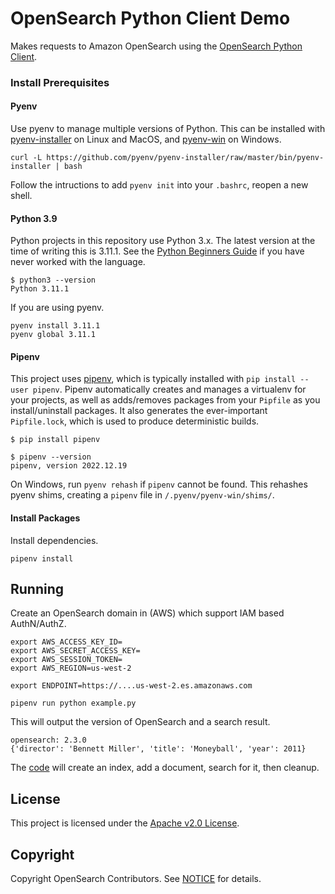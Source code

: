 # OpenSearch Python Client Demo

Makes requests to Amazon OpenSearch using the [OpenSearch Python Client](https://github.com/opensearch-project/opensearch-py).

### Install Prerequisites

#### Pyenv

Use pyenv to manage multiple versions of Python. This can be installed with [pyenv-installer](https://github.com/pyenv/pyenv-installer) on Linux and MacOS, and [pyenv-win](https://github.com/pyenv-win/pyenv-win#installation) on Windows.

```
curl -L https://github.com/pyenv/pyenv-installer/raw/master/bin/pyenv-installer | bash
```

Follow the intructions to add `pyenv init` into your `.bashrc`, reopen a new shell.

#### Python 3.9

Python projects in this repository use Python 3.x. The latest version at the time of writing this is 3.11.1. See the [Python Beginners Guide](https://wiki.python.org/moin/BeginnersGuide) if you have never worked with the language.

```
$ python3 --version
Python 3.11.1
```

If you are using pyenv.

```
pyenv install 3.11.1
pyenv global 3.11.1
```

#### Pipenv

This project uses [pipenv](https://pipenv.pypa.io/en/latest/), which is typically installed with `pip install --user pipenv`. Pipenv automatically creates and manages a virtualenv for your projects, as well as adds/removes packages from your `Pipfile` as you install/uninstall packages. It also generates the ever-important `Pipfile.lock`, which is used to produce deterministic builds.

```
$ pip install pipenv

$ pipenv --version
pipenv, version 2022.12.19
```

On Windows, run `pyenv rehash` if `pipenv` cannot be found. This rehashes pyenv shims, creating a `pipenv` file in `/.pyenv/pyenv-win/shims/`.

#### Install Packages

Install dependencies.

```
pipenv install
```

## Running

Create an OpenSearch domain in (AWS) which support IAM based AuthN/AuthZ.

```
export AWS_ACCESS_KEY_ID=
export AWS_SECRET_ACCESS_KEY=
export AWS_SESSION_TOKEN=
export AWS_REGION=us-west-2

export ENDPOINT=https://....us-west-2.es.amazonaws.com

pipenv run python example.py 
```

This will output the version of OpenSearch and a search result.

```
opensearch: 2.3.0
{'director': 'Bennett Miller', 'title': 'Moneyball', 'year': 2011}
```

The [code](example.py) will create an index, add a document, search for it, then cleanup.

## License 

This project is licensed under the [Apache v2.0 License](LICENSE.txt).

## Copyright

Copyright OpenSearch Contributors. See [NOTICE](NOTICE.txt) for details.

